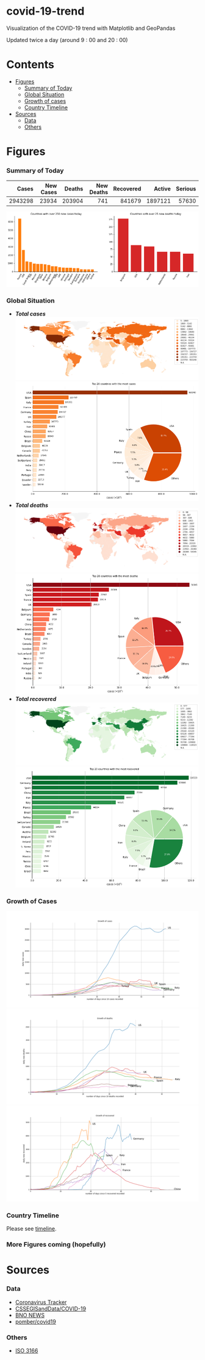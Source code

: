 # covid-19-trend

Visualization of the COVID-19 trend with Matplotlib and GeoPandas

Updated twice a day (around 9 : 00 and 20 : 00)

# Contents

- [Figures](#figures)
  - [Summary of Today](#summary-of-today)
  - [Global Situation](#global-situation)
  - [Growth of cases](#growth-of-cases)
  - [Country Timeline](#country-timeline)
- [Sources](#sources)
  - [Data](#data)
  - [Others](#others)
  
# Figures

### Summary of Today

|   Cases |   New Cases |   Deaths |   New Deaths |   Recovered |   Active |   Serious |
|--------:|------------:|---------:|-------------:|------------:|---------:|----------:|
| 2943298 |       23934 |   203904 |          741 |      841679 |  1897121 |     57630 |

![](global/today_new.png)

### Global Situation

- _**Total cases**_
![cases_map](global/cases_map.png)
![cases](global/cases.png)
- _**Total deaths**_
![deaths_map](global/deaths_map.png)
![cases](global/deaths.png)
- _**Total recovered**_
![recovered_map](global/recovered_map.png)
![recovered](global/recovered.png)

### Growth of Cases

![cases_breakout_timeline](global/cases_breakout_timeline.png)
![deaths_breakout_timeline](global/deaths_breakout_timeline.png)
![recovered_breakout_timeline](global/recovered_breakout_timeline.png)

### Country Timeline

Please see [timeline](timeline.md).

### More Figures coming (hopefully)

# Sources

### Data

- [Coronavirus Tracker](https://thevirustracker.com/)
- [CSSEGISandData/COVID-19](https://github.com/CSSEGISandData/COVID-19)
- [BNO NEWS](https://bnonews.com/index.php/2020/04/the-latest-coronavirus-cases/)
- [pomber/covid19](https://github.com/pomber/covid19)

### Others

- [ISO 3166](https://www.iso.org/glossary-for-iso-3166.html)